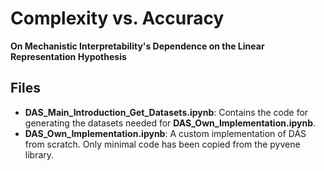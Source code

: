 # Complexity vs. Accuracy  
**On Mechanistic Interpretability's Dependence on the Linear Representation Hypothesis**

## Files

- **DAS_Main_Introduction_Get_Datasets.ipynb**: Contains the code for generating the datasets needed for **DAS_Own_Implementation.ipynb**.
- **DAS_Own_Implementation.ipynb**: A custom implementation of DAS from scratch. Only minimal code has been copied from the pyvene library.
